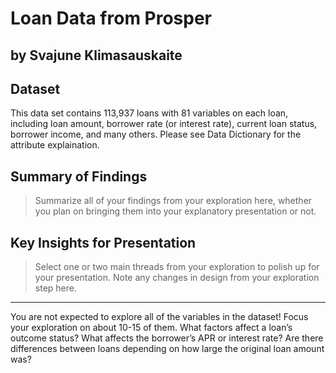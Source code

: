 # Loan Data from Prosper
## by Svajune Klimasauskaite


## Dataset

This data set contains 113,937 loans with 81 variables on each loan, including loan amount, borrower rate (or interest rate), current loan status, borrower income, and many others.
Please see Data Dictionary for the attribute explaination. 

## Summary of Findings

> Summarize all of your findings from your exploration here, whether you plan on bringing them into your explanatory presentation or not.


## Key Insights for Presentation

> Select one or two main threads from your exploration to polish up for your presentation. Note any changes in design from your exploration step here.


----------
You are not expected to explore all of the variables in the dataset! Focus your exploration on about 10-15 of them.
What factors affect a loan’s outcome status?
What affects the borrower’s APR or interest rate?
Are there differences between loans depending on how large the original loan amount was?